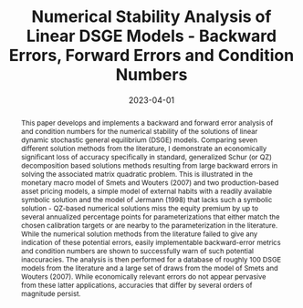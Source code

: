 ---
title: Numerical Stability Analysis of Linear DSGE Models - Backward Errors, Forward Errors and Condition Numbers
authors:
- admin
date: '2023-04-01'
publishDate: '2023-04-01'
publication_types:
- article
publication: 'IMFS Working Paper Series'
doi: ''
abstract: This paper develops and implements a backward and forward error analysis of and condition numbers for the numerical stability of the solutions of linear dynamic stochastic general equilibrium (DSGE) models. Comparing seven different solution methods from the literature, I demonstrate an economically significant loss of accuracy specifically in  standard, generalized Schur (or QZ) decomposition based solutions methods resulting from large backward errors in solving the associated matrix quadratic problem. This is illustrated in the monetary macro model of Smets and Wouters (2007) and two production-based asset pricing models, a simple model of external habits with a readily available symbolic solution and the model of Jermann (1998) that lacks such a symbolic solution - QZ-based numerical solutions miss the equity premium by up to several annualized percentage points for parameterizations that either match the chosen calibration targets or are nearby to the parameterization in the literature. While the numerical solution methods from the literature failed to give any indication of these potential errors, easily implementable backward-error metrics and condition numbers are shown to successfully warn of such potential inaccuracies. The analysis is then performed for a database of roughly 100 DSGE models from the literature and a large set of draws from the model of Smets and Wouters (2007). While economically relevant errors do not appear pervasive from these latter applications, accuracies that differ by several orders of magnitude persist.
tags:
- Numerical accuracy
- DSGE
- Solution methods
- Condition number
- Backward error
- Forward error


links:
- name: IMFS Working Paper Series
  url: https://www.imfs-frankfurt.de/forschung/imfs-working-papers/details.html?tx_mmpublications_publicationsdetail%5Bcontroller%5D=Publication&tx_mmpublications_publicationsdetail%5Bpublication%5D=457&cHash=625ff84c3080b3e72cee7c1eec6f2a2d
url_pdf: https://www.dropbox.com/scl/fi/x1twzs862gjehu5c0kmhx/backward_error_conditioning_linear_dsge.pdf?rlkey=ep7dza9kh24rl8gumgtrrura9&dl=1
url_code: https://github.com/AlexMeyer-Gohde/Numerical-Stability-Analysis-of-Linear-DSGE-Models
#url_dataset: '#'
#url_poster: '#'
#url_project: ''
url_slides: https://www.dropbox.com/scl/fi/zwgdn1k82vvh343mro858/meyer-gohde_snde_2023.pdf?rlkey=8qqxnss9a9kyrjwxrfp81xpik&dl=1
#url_source: '#'
#url_video: '#'

---